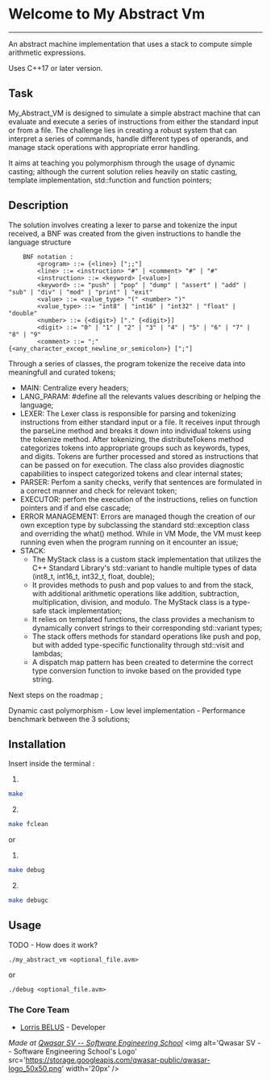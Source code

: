 # Welcome to My Abstract Vm
***

An abstract machine implementation that uses a stack to compute simple arithmetic expressions.

Uses C++17 or later version.


## Task

My_Abstract_VM is designed to simulate a simple abstract machine that can evaluate and execute a series of instructions from either the standard input or from a file. The challenge lies in creating a robust system that can interpret a series of commands, handle different types of operands, and manage stack operations with appropriate error handling.

It aims at teaching you polymorphism through the usage of dynamic casting; although the current solution relies heavily on static casting, template implementation, std::function and function pointers;

## Description

The solution involves creating a lexer to parse and tokenize the input received, a BNF was created from the given instructions to handle the language structure

```
    BNF notation : 
        <program> ::= {<line>} [";;"]
        <line> ::= <instruction> "#" | <comment> "#" | "#"
        <instruction> ::= <keyword> [<value>]
        <keyword> ::= "push" | "pop" | "dump" | "assert" | "add" | "sub" | "div" | "mod" | "print" | "exit"
        <value> ::= <value_type> "(" <number> ")"
        <value_type> ::= "int8" | "int16" | "int32" | "float" | "double"
        <number> ::= {<digit>} ["." {<digit>}]
        <digit> ::= "0" | "1" | "2" | "3" | "4" | "5" | "6" | "7" | "8" | "9"
        <comment> ::= ";" {<any_character_except_newline_or_semicolon>} [";"]
```
Through a series of classes, the program tokenize the receive data into meaningfull and curated tokens; 

 - MAIN: Centralize every headers;
 - LANG_PARAM: #define all the relevants values describing or helping the language;
 - LEXER: The Lexer class is responsible for parsing and tokenizing instructions from either standard input or a file. It receives input through the parseLine method and breaks it down into individual tokens using the tokenize method. After tokenizing, the distributeTokens method categorizes tokens into appropriate groups such as keywords, types, and digits. Tokens are further processed and stored as instructions that can be passed on for execution. The class also provides diagnostic capabilities to inspect categorized tokens and clear internal states;
 - PARSER: Perfom a sanity checks, verify that sentences are formulated in a correct manner and check for relevant token; 
 - EXECUTOR: perfom the execution of the instructions, relies on function pointers and if and else cascade;
 - ERROR MANAGEMENT: Errors are managed though the creation of our own exception type by subclassing the standard std::exception class and overriding the what() method. While in VM Mode, the VM must keep running even when the program running on it encounter an issue;
 - STACK: 
    - The MyStack class is a custom stack implementation that utilizes the C++ Standard Library's std::variant to handle multiple types of data (int8_t, int16_t, int32_t, float, double);
    - It provides methods to push and pop values to and from the stack, with additional arithmetic operations like addition, subtraction, multiplication, division, and modulo. The MyStack class is a type-safe stack implementation;
    - It relies on templated functions, the class provides a mechanism to dynamically convert strings to their corresponding std::variant types;
    - The stack offers methods for standard operations like push and pop, but with added type-specific functionality through std::visit and lambdas;
    - A dispatch map pattern has been created to determine the correct type conversion function to invoke based on the provided type string.

Next steps on the roadmap ; 

Dynamic cast polymorphism - Low level implementation - Performance benchmark between the 3 solutions;  

## Installation
Insert inside the terminal :

1.
```bash
make
```
2.
```bash
make fclean
```

or

1.
```bash
make debug
```
2.
```bash
make debugc
```

## Usage
TODO - How does it work?
```
./my_abstract_vm <optional_file.avm>
```
or 
```
./debug <optional_file.avm>
```
### The Core Team
* [Lorris BELUS](//github.com/Lbelus) - Developer


<span><i>Made at <a href='https://qwasar.io'>Qwasar SV -- Software Engineering School</a></i></span>
<span><img alt='Qwasar SV -- Software Engineering School's Logo' src='https://storage.googleapis.com/qwasar-public/qwasar-logo_50x50.png' width='20px' /></span>
